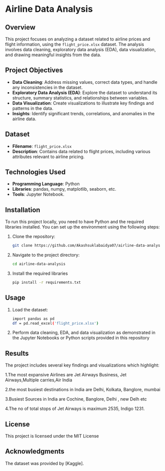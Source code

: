 # Airline Data Analysis

## Overview

This project focuses on analyzing a dataset related to airline prices and flight information, using the `flight_price.xlsx` dataset. The analysis involves data cleaning, exploratory data analysis (EDA), data visualization, and drawing meaningful insights from the data.

## Project Objectives

- **Data Cleaning**: Address missing values, correct data types, and handle any inconsistencies in the dataset.
- **Exploratory Data Analysis (EDA)**: Explore the dataset to understand its structure, summary statistics, and relationships between variables.
- **Data Visualization**: Create visualizations to illustrate key findings and patterns in the data.
- **Insights**: Identify significant trends, correlations, and anomalies in the airline data.

## Dataset

- **Filename**: `flight_price.xlsx`
- **Description**: Contains data related to flight prices, including various attributes relevant to airline pricing.

## Technologies Used

- **Programming Language**: Python
- **Libraries**: pandas, numpy, matplotlib, seaborn, etc.
- **Tools**: Jupyter Notebook.

## Installation

To run this project locally, you need to have Python and the required libraries installed. You can set up the environment using the following steps:

1. Clone the repository:
   ```bash
   git clone https://github.com/Akashsuklabaidya07/airline-data-analysis.git
2. Navigate to the project directory:
   ```bash
   cd airline-data-analysis
3. Install the required libraries
   ```bash
   pip install -r requirements.txt
## Usage
1. Load the dataset:
   ```bash
   import pandas as pd
   df = pd.read_excel('flight_price.xlsx')
2. Perform data cleaning, EDA, and data visualization as demonstrated in the Jupyter Notebooks or Python scripts provided in this repository

## Results

The project includes several key findings and visualizations which highlight:

1.The most expansive Airlines are Jet Airways Business, Jet Airways,Multiple carries,Air India

2.the most busiest destinations in India are Delhi, Kolkata, Banglore, mumbai

3.Busiest Sources in India are Cochine, Banglore, Delhi , new Delh etc

4.The no of total stops of Jet Airways is maximum 2535, Indigo 1231.

## License

This project is licensed under the MIT License

## Acknowledgments
The dataset was provided by [Kaggle].


